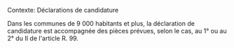 Contexte: Déclarations de candidature

Dans les communes de 9 000 habitants et plus, la déclaration de candidature est accompagnée des pièces prévues, selon le cas, au 1° ou au 2° du II de l'article R. 99.